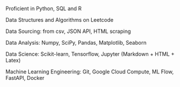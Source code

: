 Proficient in Python, SQL and R

Data Structures and Algorithms on Leetcode

Data Sourcing: from csv, JSON API, HTML scraping

Data Analysis: Numpy, SciPy, Pandas, Matplotlib, Seaborn

Data Science: Scikit-learn, Tensorflow, Jupyter (Markdown + HTML + Latex)

Machine Learning Engineering: Git, Google Cloud Compute, ML Flow, FastAPI, Docker

